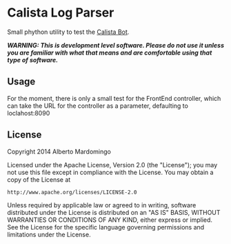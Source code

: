 Calista Log Parser
====================
Small phython utility to test the [Calista Bot](https://github.com/gsi-upm/calista-bot).

***WARNING: This is development level software.  Please do not use it unless you
             are familiar with what that means and are comfortable using that type
             of software.***

Usage
---------------------------------------

For the moment, there is only a small test for the FrontEnd controller, which can take the URL
for the controller as a parameter, defaulting to loclahost:8090

License
---------------------------------------
Copyright 2014 Alberto Mardomingo

Licensed under the Apache License, Version 2.0 (the "License");
you may not use this file except in compliance with the License.
You may obtain a copy of the License at

    http://www.apache.org/licenses/LICENSE-2.0

Unless required by applicable law or agreed to in writing, software
distributed under the License is distributed on an "AS IS" BASIS,
WITHOUT WARRANTIES OR CONDITIONS OF ANY KIND, either express or implied.
See the License for the specific language governing permissions and
limitations under the License.


